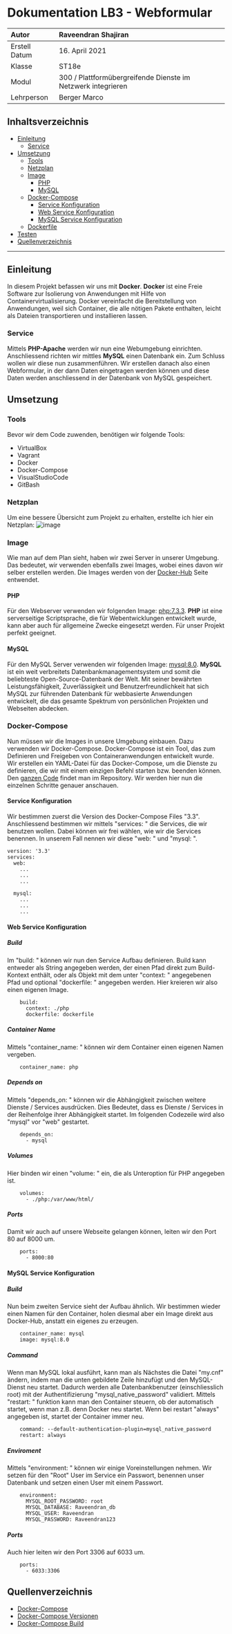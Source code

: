 # Dokumentation LB3 - Webformular
| Autor         | Raveendran Shajiran                                          |
|:--------------|:-------------------------------------------------------------|
| Erstell Datum | 16. April 2021                                               |
| Klasse        | ST18e                                                        |
| Modul         | 300 / Plattformübergreifende Dienste im Netzwerk integrieren | 
| Lehrperson    | Berger Marco                                                 |


## Inhaltsverzeichnis
- [Einleitung](#einleitung)
    - [Service](#service)
- [Umsetzung](#umsetzung)
    - [Tools](#tools)
    - [Netzplan](#netzplan)
    - [Image](#image)
        - [PHP](#php)  
        - [MySQL](#mysql)
    - [Docker-Compose](#dockercompose)
        - [Service Konfiguration](#servicekonfiguration)
        - [Web Service Konfiguration](#webkonfiguration)
        - [MySQL Service Konfiguration](#mysqlkonfiguration)
    - [Dockerfile](#dockerfile)
- [Testen](#testen)
- [Quellenverzeichnis](#quellenverzeichnis)
-----------------

<a name="einleitung"></a>
## Einleitung
In diesem Projekt befassen wir uns mit **Docker**. **Docker** ist eine Freie Software zur Isolierung von Anwendungen mit Hilfe von Containervirtualisierung. Docker vereinfacht die Bereitstellung von Anwendungen, weil sich Container, die alle nötigen Pakete enthalten, leicht als Dateien transportieren und installieren lassen. 

<a name="service"></a>
### Service
Mittels **PHP-Apache** werden wir nun eine Webumgebung einrichten. Anschliessend richten wir mittles **MySQL** einen Datenbank ein. Zum Schluss wollen wir diese nun zusammenführen. Wir erstellen danach also einen Webformular, in der dann Daten eingetragen werden können und diese Daten werden anschliessend in der Datenbank von MySQL gespeichert. 

<a name="umsetzung"></a>
## Umsetzung
<a name="tools"></a>
### Tools
Bevor wir dem Code zuwenden, benötigen wir folgende Tools:
- VirtualBox
- Vagrant
- Docker
- Docker-Compose
- VisualStudioCode
- GitBash

<a name="netzplan"></a>
### Netzplan
Um eine bessere Übersicht zum Projekt zu erhalten, erstellte ich hier ein Netzplan:
![image](images/Netzwerkplan.JPG)

<a name="image"></a>
### Image
Wie man auf dem Plan sieht, haben wir zwei Server in unserer Umgebung. Das bedeutet, wir verwenden ebenfalls zwei Images, wobei eines davon wir selber erstellen werden. Die Images werden von der [Docker-Hub](https://hub.docker.com/search?q=&type=image) Seite entwendet.

<a name="php"></a>
#### PHP
Für den Webserver verwenden wir folgenden Image: [php:7.3.3](https://hub.docker.com/r/djenko/httpd-php-ext). **PHP** ist eine serverseitige Scriptsprache, die für Webentwicklungen entwickelt wurde, kann aber auch für allgemeine Zwecke eingesetzt werden. Für unser Projekt perfekt geeignet. 

<a name="mysql"></a>
#### MySQL
Für den MySQL Server verwenden wir folgenden Image: [mysql:8.0](https://hub.docker.com/_/mysql). **MySQL** ist ein weit verbreitets Datenbankmanagementsystem und somit die beliebteste Open-Source-Datenbank der Welt. Mit seiner bewährten Leistungsfähigkeit, Zuverlässigkeit und Benutzerfreundlichkeit hat sich MySQL zur führenden Datenbank für webbasierte Anwendungen entwickelt, die das gesamte Spektrum von persönlichen Projekten und Webseiten abdecken.

<a name="dockercompose"></a>
### Docker-Compose
Nun müssen wir die Images in unsere Umgebung einbauen. Dazu verwenden wir Docker-Compose. Docker-Compose ist ein Tool, das zum Definieren und Freigeben von Containeranwendungen entwickelt wurde. Wir erstellen ein YAML-Datei für das Docker-Compose, um die Dienste zu definieren, die wir mit einem einzigen Befehl starten bzw. beenden können. Den [ganzen Code](https://github.com/shajiran/m300_lb/blob/main/lb3/docker-compose.yml) findet man im Repository. Wir werden hier nun die einzelnen Schritte genauer anschauen.

<a name="servicekonfiguration"></a>
#### Service Konfiguration
Wir bestimmen zuerst die Version des Docker-Compose Files "3.3". Anschliessend bestimmen wir mittels "services: " die Services, die wir benutzen wollen. Dabei können wir frei wählen, wie wir die Services benennen. In unserem Fall nennen wir diese "web: " und "mysql: ". 
```
version: '3.3'
services:
  web:
    ...
    ...
    ...
    
  mysql:
    ...
    ...
    ...
```

<a name="webkonfiguration"></a>
#### Web Service Konfiguration
##### Build
Im "build: " können wir nun den Service Aufbau definieren. Build kann entweder als String angegeben werden, der einen Pfad direkt zum Build-Kontext enthält, oder als Objekt mit dem unter "context: " angegebenen Pfad und optional "dockerfile: " angegeben werden. Hier kreieren wir also einen eigenen Image. 
```
    build: 
      context: ./php
      dockerfile: dockerfile
```

##### Container Name
Mittels "container_name: " können wir dem Container einen eigenen Namen vergeben.
```
    container_name: php
```

##### Depends on
Mittels "depends_on: " können wir die Abhängigkeit zwischen weitere Dienste / Services ausdrücken. Dies Bedeutet, dass es Dienste / Services in der Reihenfolge ihrer Abhängigkeit startet. Im folgenden Codezeile wird also "mysql" vor "web" gestartet.
```
    depends_on:
      - mysql
```

##### Volumes
Hier binden wir einen "volume: " ein, die als Unteroption für PHP angegeben ist. 
```
    volumes:
      - ./php:/var/www/html/
```

##### Ports
Damit wir auch auf unsere Webseite gelangen können, leiten wir den Port 80 auf 8000 um. 
```
    ports:
      - 8000:80
```

<a name="mysqlkonfiguration"></a>
#### MySQL Service Konfiguration
##### Build
Nun beim zweiten Service sieht der Aufbau ähnlich. Wir bestimmen wieder einen Namen für den Container, holen diesmal aber ein Image direkt aus Docker-Hub, anstatt ein eigenes zu erzeugen. 
```
    container_name: mysql
    image: mysql:8.0
```

##### Command
Wenn man MySQL lokal ausführt, kann man als Nächstes die Datei "my.cnf" ändern, indem man die unten gebildete Zeile hinzufügt und den MySQL-Dienst neu startet. Dadurch werden alle Datenbankbenutzer (einschliesslich root) mit der Authentifizierung "mysql_native_password" validiert. Mittels "restart: " funktion kann man den Container steuern, ob der automatisch startet, wenn man z.B. denn Docker neu startet. Wenn bei restart "always" angegeben ist, startet der Container immer neu.
```
    command: --default-authentication-plugin=mysql_native_password
    restart: always
```

##### Enviroment
Mittels "environment: " können wir einige Voreinstellungen nehmen. Wir setzen für den "Root" User im Service ein Passwort, benennen unser Datenbank und setzen einen User mit einem Passwort.
```
    environment: 
      MYSQL_ROOT_PASSWORD: root
      MYSQL_DATABASE: Raveendran_db
      MYSQL_USER: Raveendran
      MYSQL_PASSWORD: Raveendran123
```

##### Ports
Auch hier leiten wir den Port 3306 auf 6033 um. 
```
    ports: 
      - 6033:3306
```

<a name="quellenangaben"></a>
## Quellenverzeichnis
- [Docker-Compose](https://docs.docker.com/compose/)
- [Docker-Compose Versionen](https://docs.docker.com/compose/compose-file/compose-versioning/)
- [Docker-Compose Build](https://docs.docker.com/compose/compose-file/compose-file-v3/#context)

